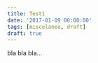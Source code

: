 ```yaml
---
title: Test1
date: '2017-01-09 00:00:00'
tags: [miscelanea, draft]
draft: true
---
```


bla bla bla...

